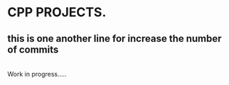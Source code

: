 # CPP PROJECTS.
## this is one another line for increase the number of commits

<br>
Work in progress.....